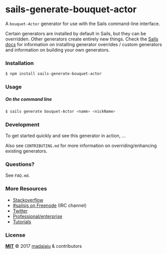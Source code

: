 # sails-generate-bouquet-actor

A `bouquet-Actor` generator for use with the Sails command-line interface.

Certain generators are installed by default in Sails, but they can be overridden.  Other generators create entirely new things.  Check the [Sails docs](http://sailsjs.org/#!documentation) for information on installing generator overrides / custom generators and information on building your own generators.



### Installation

```sh
$ npm install sails-generate-bouquet-actor
```


### Usage

##### On the command line

```sh
$ sails generate bouquet-Actor <name> <nickName>
```



### Development

To get started quickly and see this generator in action, ...

Also see `CONTRIBUTING.md` for more information on overriding/enhancing existing generators.



### Questions?

See `FAQ.md`.



### More Resources

- [Stackoverflow](http://stackoverflow.com/questions/tagged/sails.js)
- [#sailsjs on Freenode](http://webchat.freenode.net/) (IRC channel)
- [Twitter](https://twitter.com/sailsjs)
- [Professional/enterprise](https://github.com/madajaju/sails-docs/blob/master/FAQ.md#are-there-professional-support-options)
- [Tutorials](https://github.com/madajaju/sails-docs/blob/master/FAQ.md#where-do-i-get-help)


### License

**[MIT](./LICENSE)**
&copy; 2017 [madajaju](http://github.com/madajaju) & contributors
